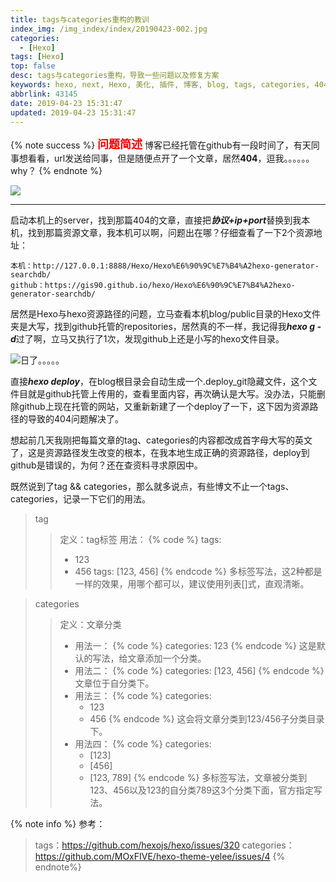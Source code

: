 ```yaml
---
title: tags与categories重构的教训
index_img: /img_index/index/20190423-002.jpg
categories:
  - [Hexo]
tags: [Hexo]
top: false
desc: tags与categories重构，导致一些问题以及修复方案
keywords: hexo, next, Hexo, 美化, 插件, 博客, blog, tags, categories, 404, not found, 页面, 多tags, 多categories
abbrlink: 43145
date: 2019-04-23 15:31:47
updated: 2019-04-23 15:31:47
---
```


{% note success %}
<font size="4" color="red">**问题简述**</font>
博客已经托管在github有一段时间了，有天同事想看看，url发送给同事，但是随便点开了一个文章，居然**404**，逗我。。。。。。why？
{% endnote %}

![](article_404.png)

<!--more-->

<hr />

启动本机上的server，找到那篇404的文章，直接把***协议+ip+port***替换到我本机，找到那篇资源文章，我本机可以啊，问题出在哪？仔细查看了一下2个资源地址：
```
本机：http://127.0.0.1:8888/Hexo/Hexo%E6%90%9C%E7%B4%A2hexo-generator-searchdb/
github：https://gis90.github.io/hexo/Hexo%E6%90%9C%E7%B4%A2hexo-generator-searchdb/
```
居然是Hexo与hexo资源路径的问题，立马查看本机blog/public目录的Hexo文件夹是大写，找到github托管的repositories，居然真的不一样，我记得我***hexo g -d***过了啊，立马又执行了1次，发现github上还是小写的hexo文件目录。

![日了。。。。。](404_ri.jpeg)

直接***hexo deploy***，在blog根目录会自动生成一个.deploy_git隐藏文件，这个文件目就是github托管上传用的，查看里面内容，再次确认是大写。没办法，只能删除github上现在托管的网站，又重新新建了一个deploy了一下，这下因为资源路径的导致的404问题解决了。

想起前几天我刚把每篇文章的tag、categories的内容都改成首字母大写的英文了，这是资源路径发生改变的根本，在我本地生成正确的资源路径，deploy到github是错误的，为何？还在查资料寻求原因中。

既然说到了tag && categories，那么就多说点，有些博文不止一个tags、categories，记录一下它们的用法。

> tag
> > 定义：tag标签
> > 用法：
> > {% code %}
> > tags:
> >   - 123
> >   - 456
> > tags: [123, 456]
> > {% endcode %}
> > 多标签写法，这2种都是一样的效果，用哪个都可以，建议使用列表[]式，直观清晰。


> categories
> > 定义：文章分类
> > - 用法一：
> > {% code %}
> > categories: 123
> > {% endcode %}
> > 这是默认的写法，给文章添加一个分类。
> > - 用法二：
> > {% code %}
> > categories: [123, 456]
> > {% endcode %}
> > 文章位于自分类下。
> > - 用法三：
> > {% code %}
> > categories:
> >   - 123
> >   - 456
> > {% endcode %}
> > 这会将文章分类到123/456子分类目录下。
> > - 用法四：
> > {% code %}
> > categories:
> >   - [123]
> >   - [456]
> >   - [123, 789]
> > {% endcode %}
> > 多标签写法，文章被分类到123、456以及123的自分类789这3个分类下面，官方指定写法。

{% note info %}
参考：
> tags：https://github.com/hexojs/hexo/issues/320
> categories：https://github.com/MOxFIVE/hexo-theme-yelee/issues/4
{% endnote%}
